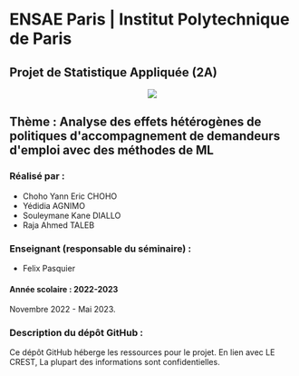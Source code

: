 # ENSAE Paris | Institut Polytechnique de Paris

## Projet de Statistique Appliquée (2A)

<center><img src = "https://upload.wikimedia.org/wikipedia/commons/thumb/e/ec/LOGO-ENSAE.png/480px-LOGO-ENSAE.png"></center>

## Thème : Analyse des effets hétérogènes de politiques d'accompagnement de demandeurs d'emploi avec des méthodes de ML
### Réalisé par : 

*  Choho Yann Eric CHOHO
*  Yédidia AGNIMO
*  Souleymane Kane DIALLO
*  Raja Ahmed TALEB

### Enseignant (responsable du séminaire) : 

* Felix Pasquier

#### Année scolaire : 2022-2023

Novembre 2022 - Mai 2023.


### Description du dépôt GitHub :

Ce dépôt GitHub héberge les ressources pour le projet. En lien avec LE CREST, La plupart des informations sont confidentielles.
